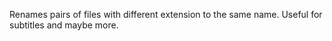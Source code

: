 Renames pairs of files with different extension to the same name. Useful for subtitles and maybe more.
